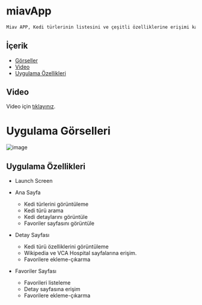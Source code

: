 # miavApp
```sh
Miav APP, Kedi türlerinin listesini ve çeşitli özelliklerine erişimi kapsayan bir uygulamadır. 
```

## İçerik
* [Görseller](#uygulama-görselleri)
* [Video](#video)
* [Uygulama Özellikleri](#uygulama-özellikleri)
## Video
Video için [tıklayınız](https://drive.google.com/file/d/1jq_hr2BqY1mOn79YZrnykHnTdv8rKpfC/view?usp=sharing).
# Uygulama Görselleri
![image](https://user-images.githubusercontent.com/57860204/166725329-f20af40b-8e72-4268-ad07-46863b9de5ed.png)


## Uygulama Özellikleri
* Launch Screen 
* Ana Sayfa
  * Kedi türlerini görüntüleme
  * Kedi türü arama
  * Kedi detaylarını görüntüle
  * Favoriler sayfasını görüntüle

* Detay Sayfası
  * Kedi türü özelliklerini görüntüleme
  * Wikipedia ve VCA Hospital sayfalarına erişim.
  * Favorilere ekleme-çıkarma

* Favoriler Sayfası
  * Favorileri listeleme
  * Detay sayfasına erişim
  * Favorilere ekleme-çıkarma

